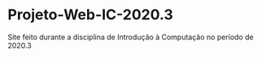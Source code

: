 # Projeto-Web-IC-2020.3
Site feito durante a disciplina de Introdução à Computação no período de 2020.3
